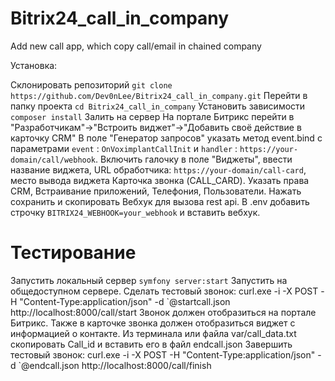 # Bitrix24_call_in_company
Add new call app, which copy call/email in chained company

Установка:

Склонировать репозиторий `git clone https://github.com/Dev0nLee/Bitrix24_call_in_company.git`
Перейти в папку проекта `cd Bitrix24_call_in_company`
Установить зависимости `composer install`
Залить на сервер
На портале Битрикс перейти в "Разработчикам"->"Встроить виджет"->"Добавить своё действие в карточку CRM"
В поле "Генератор запросов" указать метод event.bind с параметрами `event` : `OnVoximplantCallInit` и `handler` : `https://your-domain/call/webhook`. 
Включить галочку в поле "Виджеты", ввести название виджета, URL обработчика: `https://your-domain/call-card`, место вывода виджета Карточка звонка (CALL_CARD).
Указать права CRM, Встраивание приложений, Телефония, Пользователи.
Нажать сохранить и скопировать Вебхук для вызова rest api. В .env добавить строчку `BITRIX24_WEBHOOK=your_webhook` и вставить вебхук.

# Тестирование
Запустить локальный сервер `symfony server:start`
Запустить на общедоступном сервере.
Сделать тестовый звонок: curl.exe -i -X POST -H "Content-Type:application/json" -d \`@startcall.json http://localhost:8000/call/start
Звонок должен отобразиться на портале Битрикс. Также в карточке звонка должен отобразиться виджет с информацией о контакте.
Из терминала или файла var/call_data.txt скопировать Call_id и вставить его в файл endcall.json
Завершить тестовый звонок: curl.exe -i -X POST -H "Content-Type:application/json" -d \`@endcall.json http://localhost:8000/call/finish
